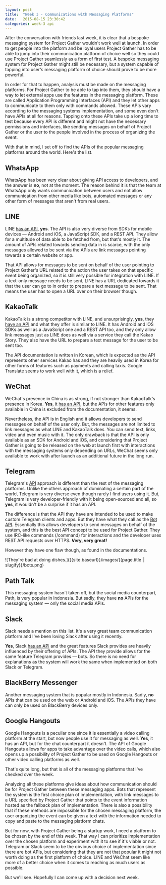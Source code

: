 ```yaml
---
layout: post
title:  "Week 3 - Communications with Messaging Platforms"
date:   2015-08-15 23:30:42
categories: week-3 api
---
```


After the conversation with friends last week, it is clear that a bespoke messaging system for Project Gather wouldn't work well at launch. In order to get people into the platform and be loyal users Project Gather has to be able to jump into their communication platform of choice well so they could use Project Gather seamlessly as a form of first test. A bespoke messaging system for Project Gather might still be necessary, but a system capable of tapping into user's messaging platform of choice should prove to be more powerful.

In order for that to happen, analysis must be made on the messaging platforms. For Project Gather to be able to tap into them, they should have a way to let external apps use the features in the messaging platform. These are called Application Programming Interfaces (API) and they let other apps to communicate to them only with commands allowed. These APIs vary according to the messaging systems implementation, and some even don't have APIs at all for reasons. Tapping onto these APIs take up a long time to test because every API is different and might not have the necessary permissions and interfaces, like sending messages on behalf of Project Gather or the user to the people involved in the process of organizing the event.

With that in mind, I set off to find the APIs of the popular messaging platforms around the world. Here's the list.

## WhatsApp  
WhatsApp has been very clear about giving API access to developers, and the answer is **no**, not at the moment. The reason behind it is that the team at WhatsApp only wants communication between users and not allow communication from other media like bots, automated messages or any other form of messages that aren't from real users.

## LINE
LINE [has an API](https://developers.line.me/), **yes**. The API is also very diverse from SDKs for mobile devices — Android and iOS, a JavaScript SDK, and a REST API. They allow for a multitude of data able to be fetched from, but that's mostly it. The amount of APIs related towards sending data in is scarce, with the only messages allowed to be sent via the APIs are link messages pointing towards a certain website or app.

That API allows for messages to be sent on behalf of the user pointing to Project Gather's URL related to the action the user takes on that specific event being organized, so it is still very possible for integration with LINE. If a text-only message needs to be sent, LINE has a URL dedicated towards it that the user can go to in order to prepare a text message to be sent. That means the user has to open a URL over on their browser though.

## KakaoTalk
KakaoTalk is a strong competitor with LINE, and unsurprisingly, **yes**, they [have an API](https://developers.kakao.com/features/kakao#카카오-링크) and what they offer is similar to LINE. It has Android and iOS SDKs as well as a JavaScript one and a REST API too, and they only allow link messages just as LINE does as well via a service they call the Kakao Story. They also have the URL to prepare a text message for the user to be sent too.

The API documentation is written in Korean, which is expected as the API represents other services Kakao has and they are heavily used in Korea for other forms of features such as payments and calling taxis. Google Translate seems to work well with it, which is a relief.

## WeChat
WeChat's presence in China is as strong, if not stronger than KakaoTalk's presence in Korea. **Yes**, it [has an API](http://dev.wechat.com/), but the APIs for other features only available in China is excluded from the documentation, it seems.

Nevertheless, the API is in English and it allows developers to send messages on behalf of the user only. But, the messages are not limited to link messages as what LINE and KakaoTalk does. You can send text, links, video and even music with it. The only drawback is that the API is only available as an SDK for Android and iOS, and considering that Project Gather is going to be released on the web at launch first with interactions with the messaging systems only depending on URLs, WeChat seems only available to work with after launch as an additional future in the long run.

## Telegram
Telegram's [API](https://core.telegram.org/api) approach is different than the rest of the messaging platforms. Unlike the others approach of dominating a certain part of the world, Telegram is very diverse even though rarely I find users using it. But, Telegram is very developer-friendly with it being open-sourced and all, so **yes**, it wouldn't be a surprise if it has an API.

The difference is that the API they have are intended to be used to make custom Telegram clients and apps. But they have what they call as the [Bot API](https://core.telegram.org/bots). Essentially this allows developers to send messages on behalf of the system, and this is the best API concept to be used for Project Gather. They use IRC-like commands (/command) for interactions and the developer uses REST API requests over HTTPS. **Very, very great!**

However they have one flaw though, as found in the documentations.

![They're bad at doing dishes.]({{site.baseurl}}/images/{{page.title | slugify}}/bots.png)

## Path Talk
This messaging system hasn't taken off, but the social media counterpart, Path, is very popular in Indonesia. But sadly, they have **no** APIs for the messaging system — only the social media APIs.

## Slack
Slack needs a mention on this list. It's a very great team communication platform and I've been loving Slack after using it recently.

**Yes**, Slack [has an API](https://api.slack.com/) and the great features Slack provides are heavily influenced by their offering of APIs. The API they provide allows for the same feature Telegram provides — bots. So there is no need for explanations as the system will work the same when implemented on both Slack or Telegram.

## BlackBerry Messenger
Another messaging system that is popular mostly in Indonesia. Sadly, **no** APIs that can be used on the web or Android and iOS. The APIs they have can only be used on BlackBerry devices only.

## Google Hangouts
Google Hangouts is a peculiar one since it is essentially a video calling platform at the start, but now people use it for messaging as well. **Yes**, it has an API, but for the chat counterpart it doesn't. The API of Google Hangouts allows for apps to take advantage over the video calls, which also opens up a possibility of Project Gather to be used on Google Hangouts or other video calling platforms as well.

That's quite long, but that is all of the messaging platforms that I've checked over the week.

Analyzing all these platforms give ideas about how communication should be for Project Gather between these messaging apps. Bots that represent the system is the first choice plan of implementation, with link messages to a URL specified by Project Gather that points to the event information hosted as the fallback plan of implementation. There is also a possibility that if these methods are impossible for the chosen messaging platform, the user organizing the event can be given a text with the information needed to copy and paste to the messaging platform chats.

But for now, with Project Gather being a startup work, I need a platform to be chosen by the end of this week. That way I can prioritize implementation over the chosen platform and experiment with it to see if it's viable or not. Telegram or Slack seem to be the obvious choice of implementation since there are bot APIs, but considering that they are not that popular it might not worth doing as the first platform of choice. LINE and WeChat seem like more of a better choice when it comes to reaching as much users as possible.

But we'll see. Hopefully I can come up with a decision next week.
